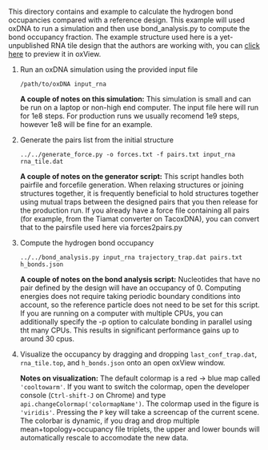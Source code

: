 This directory contains and example to calculate the hydrogen bond occupancies compared with a reference design.  This example will used oxDNA to run a simulation and then use bond_analysis.py to compute the bond occupancy fraction.  The example structure used here is a yet-unpublished RNA tile design that the authors are working with, you can [click here](https://sulcgroup.github.io/oxdna-viewer/?configuration=https%3A%2F%2Fraw.githubusercontent.com%2Fsulcgroup%2Foxdna_analysis_tools%2Fmaster%2Fpaper_examples%2Fh_bonds%2Frna_tile.dat&topology=https%3A%2F%2Fraw.githubusercontent.com%2Fsulcgroup%2Foxdna_analysis_tools%2Fmaster%2Fpaper_examples%2Fh_bonds%2Frna_tile.top) to preview it in oxView.

1. Run an oxDNA simulation using the provided input file
   ```
   /path/to/oxDNA input_rna
   ```
   **A couple of notes on this simulation:**
   This simulation is small and can be run on a laptop or non-high end computer.
   The input file here will run for 1e8 steps.  For production runs we usually recomend 1e9 steps, however 1e8 will be fine for an example.

2. Generate the pairs list from the initial structure
   ```
   ../../generate_force.py -o forces.txt -f pairs.txt input_rna rna_tile.dat
   ```
   **A couple of notes on the generator script:**
   This script handles both pairfile and forcefile generation.  When relaxing structures or joining structures together, it is frequently beneficial to hold structures together using mutual traps between the designed pairs that you then release for the production run.
   If you already have a force file containing all pairs (for example, from the Tiamat converter on TacoxDNA), you can convert that to the pairsfile used here via forces2pairs.py

3. Compute the hydrogen bond occupancy
   ```
   ../../bond_analysis.py input_rna trajectory_trap.dat pairs.txt h_bonds.json
   ```
   **A couple of notes on the bond analysis script:**
   Nucleotides that have no pair defined by the design will have an occupancy of 0.
   Computing energies does not require taking periodic boundary conditions into account, so the reference particle does not need to be set for this script.
   If you are running on a computer with multiple CPUs, you can additionally specify the -p <number> option to calculate bonding in parallel using tht many CPUs.  This results in significant performance gains up to around 30 cpus.

3. Visualize the occupancy by dragging and dropping `last_conf_trap.dat`, `rna_tile.top`, and `h_bonds.json` onto an open oxView window.

   **Notes on visualization:**
   The default colormap is a red -> blue map called `'cooltowarm'`.  If you want to switch the colormap, open the developer console (`Ctrl-shift-J` on Chrome) and type `api.changeColormap('colormapName')`.  The colormap used in the figure is `'viridis'`.
   Pressing the `P` key will take a screencap of the current scene.
   The colorbar is dynamic, if you drag and drop multiple mean+topology+occupancy file triplets, the upper and lower bounds will automatically rescale to accomodate the new data.
